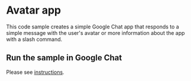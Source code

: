 # Avatar app

This code sample creates a simple Google Chat app that responds to 
a simple message with the user's avatar or more information about the
app with a slash command.

## Run the sample in Google Chat

Please see [instructions](https://developers.google.com/chat/quickstart/gcf-app).
